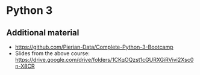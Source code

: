 # Python 3

## Additional material

- https://github.com/Pierian-Data/Complete-Python-3-Bootcamp
- Slides from the above course: https://drive.google.com/drive/folders/1CKqOQzst1cGURXGiRVivi2Xsc0n-X8CR
